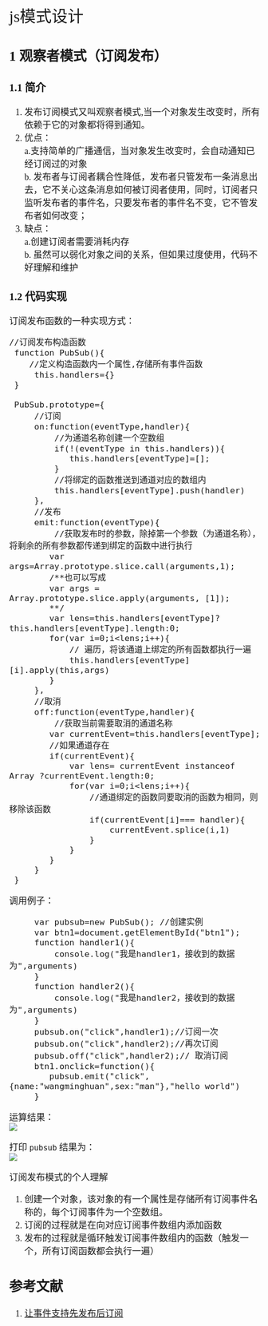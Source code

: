 <font face="微软雅黑" size="4" >
<font size="6">js模式设计</font>


## 1 观察者模式（订阅发布） 

### 1.1 简介

1. 发布订阅模式又叫观察者模式,当一个对象发生改变时，所有依赖于它的对象都将得到通知。
2. 优点：  
   a.支持简单的广播通信，当对象发生改变时，会自动通知已经订阅过的对象  
   b. 发布者与订阅者耦合性降低，发布者只管发布一条消息出去，它不关心这条消息如何被订阅者使用，同时，订阅者只监听发布者的事件名，只要发布者的事件名不变，它不管发布者如何改变；  
3. 缺点：  
   a.创建订阅者需要消耗内存  
   b. 虽然可以弱化对象之间的关系，但如果过度使用，代码不好理解和维护

### 1.2 代码实现  
订阅发布函数的一种实现方式：


	//订阅发布构造函数
	 function PubSub(){
        //定义构造函数内一个属性,存储所有事件函数
		 this.handlers={}
	 }
	
	 PubSub.prototype={
		 //订阅
		 on:function(eventType,handler){
			 //为通道名称创建一个空数组
	         if(!(eventType in this.handlers)){
				this.handlers[eventType]=[];
			 }
			 //将绑定的函数推送到通道对应的数组内
			 this.handlers[eventType].push(handler)
		 },
		 //发布
		 emit:function(eventType){
			 //获取发布时的参数，除掉第一个参数（为通道名称），将剩余的所有参数都传递到绑定的函数中进行执行
	        var args=Array.prototype.slice.call(arguments,1);
			/**也可以写成
	        var args = Array.prototype.slice.apply(arguments, [1]);
	        **/
			var lens=this.handlers[eventType]?this.handlers[eventType].length:0;
			for(var i=0;i<lens;i++){
				// 遍历，将该通道上绑定的所有函数都执行一遍
	            this.handlers[eventType][i].apply(this,args)
			}
		 },
		 //取消
		 off:function(eventType,handler){
			 //获取当前需要取消的通道名称
			var currentEvent=this.handlers[eventType];
			//如果通道存在
	        if(currentEvent){
	            var lens= currentEvent instanceof Array ?currentEvent.length:0;
				for(var i=0;i<lens;i++){
					//通道绑定的函数同要取消的函数为相同，则移除该函数
					if(currentEvent[i]=== handler){
						currentEvent.splice(i,1)
					}
				}
			}
		 }
	 }

调用例子：

		 var pubsub=new PubSub(); //创建实例
		 var btn1=document.getElementById("btn1");
		 function handler1(){
			 console.log("我是handler1，接收到的数据为",arguments)
		 }
		 function handler2(){
			 console.log("我是handler2，接收到的数据为",arguments)
		 }
		 pubsub.on("click",handler1);//订阅一次
		 pubsub.on("click",handler2);//再次订阅
		 pubsub.off("click",handler2);// 取消订阅
		 btn1.onclick=function(){
			pubsub.emit("click",{name:"wangminghuan",sex:"man"},"hello world")
		 }
运算结果：  
![](https://i.imgur.com/n1FJGji.png)

打印 `pubsub` 结果为：  
![](https://i.imgur.com/3w47qfE.png)

订阅发布模式的个人理解  

1. 创建一个对象，该对象的有一个属性是存储所有订阅事件名称的，每个订阅事件为一个空数组。
2. 订阅的过程就是在向对应订阅事件数组内添加函数
3. 发布的过程就是循环触发订阅事件数组内的函数（触发一个，所有订阅函数都会执行一遍）


##  参考文献

1. [让事件支持先发布后订阅](https://www.cnblogs.com/stoneniqiu/p/6814468.html)


